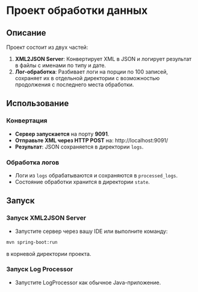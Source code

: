 # Проект обработки данных

## Описание

Проект состоит из двух частей:

1. **XML2JSON Server**: Конвертирует XML в JSON и логирует результат в файлы с именами по типу и дате.
2. **Лог-обработка**: Разбивает логи на порции по 100 записей, сохраняет их в отдельной директории с возможностью продолжения с последнего места обработки.

## Использование

### Конвертация

- **Сервер запускается** на порту **9091**.
- **Отправьте XML через HTTP POST** на: http://localhost:9091/ 
- **Результат**: JSON сохраняется в директории `logs`.

### Обработка логов

- Логи из `logs` обрабатываются и сохраняются в `processed_logs`.
- Состояние обработки хранится в директории `state`.

## Запуск

### Запуск XML2JSON Server

- Запустите сервер через вашу IDE или выполните команду:
```bash
mvn spring-boot:run
```
в корневой директории проекта.

### Запуск Log Processor
- Запустите LogProcessor как обычное Java-приложение.